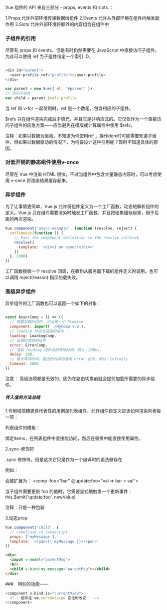 Vue 组件的 API 来自三部分 - props, events 和 slots ：

1.Props 允许外部环境传递数据给组件
2.Events 允许从外部环境在组件内触发副作用
3.Slots 允许外部环境将额外的内容组合在组件中


### 子组件的引用
尽管有 props 和 events，但是有时仍然需要在 JavaScript 中直接访问子组件。为此可以使用 ref 为子组件指定一个索引 ID。

```js 

<div id="parent">
  <user-profile ref="profile"></user-profile>
</div>

var parent = new Vue({ el: '#parent' })
// 访问子组件
var child = parent.$refs.profile
```

当 ref 和 v-for 一起使用时，ref 是一个数组，包含相应的子组件。

$refs 只在组件渲染完成后才填充，并且它是非响应式的。它仅仅作为一个直接访问子组件的应急方案——应当避免在模版或计算属性中使用 $refs。

注释：如果以数据为驱动，不知道为何使用ref ，操作dom时可能需要知道子组件，但如果以数据驱动的情况下，为何要设计这种引用呢？暂时不知道具体的原因。


### 对低开销的静态组件使用v-once
尽管在 Vue 中渲染 HTML 很快，不过当组件中包含大量静态内容时，可以考虑使用 v-once 将渲染结果缓存起来。


### 异步组件 
为了让事情更简单，Vue.js 允许将组件定义为一个工厂函数，动态地解析组件的定义。Vue.js 只在组件需要渲染时触发工厂函数，并且把结果缓存起来，用于后面的再次渲染。

```js 
Vue.component('async-example', function (resolve, reject) {
  setTimeout(function () {
    // Pass the component definition to the resolve callback
    resolve({
      template: '<div>I am async!</div>'
    })
  }, 1000)
})

```
工厂函数接收一个 resolve 回调，在收到从服务器下载的组件定义时调用。也可以调用 reject(reason) 指示加载失败。



### 高级异步组件 
异步组件的工厂函数也可以返回一个如下的对象：

```js 

const AsyncComp = () => ({
  // 需要加载的组件. 应当是一个 Promise
  component: import('./MyComp.vue'),
  // loading 时应当渲染的组件
  loading: LoadingComp,
  // 出错时渲染的组件
  error: ErrorComp,
  // 渲染 loading 组件前的等待时间。默认：200ms.
  delay: 200,
  // 最长等待时间。超出此时间则渲染 error 组件。默认：Infinity
  timeout: 3000
})

```

注意： 高级选项都是无效的，因为在路由切换前就会提前加载所需要的异步组件。



##### 传入值的方法总结
1.作用域插槽更具代表性的用例是列表组件，允许组件自定义应该如何渲染列表每一项：
<my-awesome-list :items="items">
  <!-- 作用域插槽也可以是具名的 -->
  <template slot="item" scope="props">
    <li class="my-fancy-item">{{ props.text }}</li>
  </template>
</my-awesome-list>

列表组件的模板：
<ul>
  <slot name="item"
    v-for="item in items"
    :text="item.text">
    <!-- 这里写入备用内容 -->
  </slot>
</ul>

绑定items，在列表组件中直接能访问，然后在替换中能直接使用属性。

2.sync-修饰符

.sync 修饰符，但是这次它只是作为一个编译时的语法糖存在

例如：
<comp :foo.sync="bar"/>

会被扩展为：
<comp :foo="bar" @update:foo="val => bar = val"></comp>

当子组件需要更新 foo 的值时，它需要显式地触发一个更新事件：
this.$emit('update:foo', newValue)

注释：只是一种包装

3.动态prop

```js 
Vue.component('child', {
  // camelCase in JavaScript
  props: ['myMessage'],
  template: '<span>{{ myMessage }}</span>'
})
```

```html 
<div>
  <input v-model="parentMsg">
  <br>
  <child v-bind:my-message="parentMsg"></child>
</div>
```

###　特别的功能——<component> 

```js 
<component v-bind:is="currentView">
  <!-- 组件在 vm.currentview 变化时改变！ -->
</component>
```
